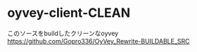 # oyvey-client-CLEAN
このソースをbuildしたクリーンなoyvey
https://github.com/Gopro336/OyVey_Rewrite-BUILDABLE_SRC

